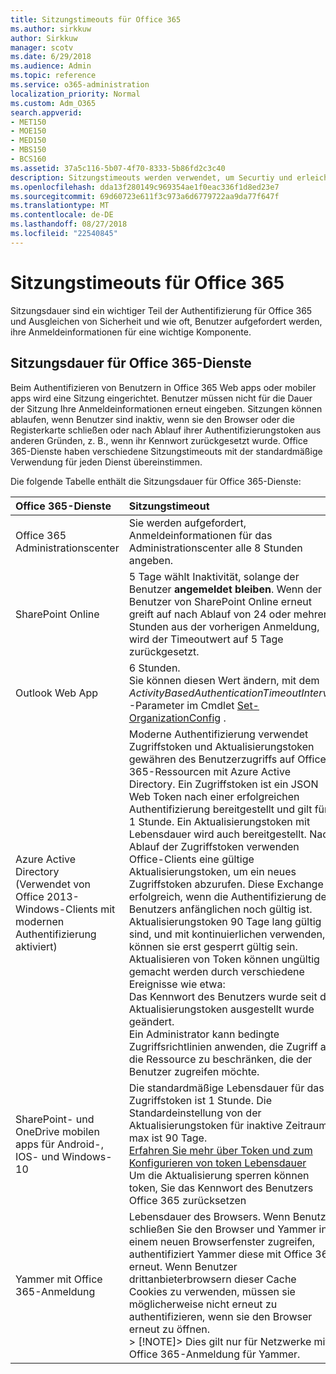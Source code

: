 ```yaml
---
title: Sitzungstimeouts für Office 365
ms.author: sirkkuw
author: Sirkkuw
manager: scotv
ms.date: 6/29/2018
ms.audience: Admin
ms.topic: reference
ms.service: o365-administration
localization_priority: Normal
ms.custom: Adm_O365
search.appverid:
- MET150
- MOE150
- MED150
- MBS150
- BCS160
ms.assetid: 37a5c116-5b07-4f70-8333-5b86fd2c3c40
description: Sitzungstimeouts werden verwendet, um Securtiy und erleichterte in Office 365-Clientanwendungen auszugleichen.
ms.openlocfilehash: dda13f280149c969354ae1f0eac336f1d8ed23e7
ms.sourcegitcommit: 69d60723e611f3c973a6d6779722aa9da77f647f
ms.translationtype: MT
ms.contentlocale: de-DE
ms.lasthandoff: 08/27/2018
ms.locfileid: "22540845"
---
```

# <a name="session-timeouts-for-office-365"></a>Sitzungstimeouts für Office 365

Sitzungsdauer sind ein wichtiger Teil der Authentifizierung für Office 365 und Ausgleichen von Sicherheit und wie oft, Benutzer aufgefordert werden, ihre Anmeldeinformationen für eine wichtige Komponente.
  
## <a name="session-times-for-office-365-services"></a>Sitzungsdauer für Office 365-Dienste

Beim Authentifizieren von Benutzern in Office 365 Web apps oder mobiler apps wird eine Sitzung eingerichtet. Benutzer müssen nicht für die Dauer der Sitzung Ihre Anmeldeinformationen erneut eingeben. Sitzungen können ablaufen, wenn Benutzer sind inaktiv, wenn sie den Browser oder die Registerkarte schließen oder nach Ablauf ihrer Authentifizierungstoken aus anderen Gründen, z. B., wenn ihr Kennwort zurückgesetzt wurde. Office 365-Dienste haben verschiedene Sitzungstimeouts mit der standardmäßige Verwendung für jeden Dienst übereinstimmen.
  
Die folgende Tabelle enthält die Sitzungsdauer für Office 365-Dienste:
  
|**Office 365-Dienste**|**Sitzungstimeout**|
|:-----|:-----|
|Office 365 Administrationscenter  <br/> |Sie werden aufgefordert, Anmeldeinformationen für das Administrationscenter alle 8 Stunden angeben.  <br/> |
|SharePoint Online  <br/> |5 Tage wählt Inaktivität, solange der Benutzer **angemeldet bleiben**. Wenn der Benutzer von SharePoint Online erneut greift auf nach Ablauf von 24 oder mehrere Stunden aus der vorherigen Anmeldung, wird der Timeoutwert auf 5 Tage zurückgesetzt.<br/> |
|Outlook Web App  <br/> |6 Stunden.  <br/> Sie können diesen Wert ändern, mit dem _ActivityBasedAuthenticationTimeoutInterval_ -Parameter im Cmdlet [Set-OrganizationConfig](https://go.microsoft.com/fwlink/p/?LinkId=615378) .  <br/> |
|Azure Active Directory  <br/> (Verwendet von Office 2013-Windows-Clients mit modernen Authentifizierung aktiviert)  <br/> | Moderne Authentifizierung verwendet Zugriffstoken und Aktualisierungstoken gewähren des Benutzerzugriffs auf Office 365-Ressourcen mit Azure Active Directory. Ein Zugriffstoken ist ein JSON Web Token nach einer erfolgreichen Authentifizierung bereitgestellt und gilt für 1 Stunde. Ein Aktualisierungstoken mit Lebensdauer wird auch bereitgestellt. Nach Ablauf der Zugriffstoken verwenden Office-Clients eine gültige Aktualisierungstoken, um ein neues Zugriffstoken abzurufen. Diese Exchange erfolgreich, wenn die Authentifizierung des Benutzers anfänglichen noch gültig ist.  <br/>  Aktualisierungstoken 90 Tage lang gültig sind, und mit kontinuierlichen verwenden, können sie erst gesperrt gültig sein.  <br/>  Aktualisieren von Token können ungültig gemacht werden durch verschiedene Ereignisse wie etwa:  <br/>  Das Kennwort des Benutzers wurde seit der Aktualisierungstoken ausgestellt wurde geändert.  <br/>  Ein Administrator kann bedingte Zugriffsrichtlinien anwenden, die Zugriff auf die Ressource zu beschränken, die der Benutzer zugreifen möchte.  <br/> |
|SharePoint- und OneDrive mobilen apps für Android-, IOS- und Windows-10  <br/> |Die standardmäßige Lebensdauer für das Zugriffstoken ist 1 Stunde. Die Standardeinstellung von der Aktualisierungstoken für inaktive Zeitraum max ist 90 Tage.<br/> [Erfahren Sie mehr über Token und zum Konfigurieren von token Lebensdauer](https://docs.microsoft.com/en-us/azure/active-directory/active-directory-configurable-token-lifetimes) <br/> Um die Aktualisierung sperren können token, Sie das Kennwort des Benutzers Office 365 zurücksetzen  <br/> |
|Yammer mit Office 365-Anmeldung  <br/> |Lebensdauer des Browsers. Wenn Benutzer schließen Sie den Browser und Yammer in einem neuen Browserfenster zugreifen, authentifiziert Yammer diese mit Office 365 erneut. Wenn Benutzer drittanbieterbrowsern dieser Cache Cookies zu verwenden, müssen sie möglicherweise nicht erneut zu authentifizieren, wenn sie den Browser erneut zu öffnen.<br/> > [!NOTE]> Dies gilt nur für Netzwerke mit Office 365-Anmeldung für Yammer.           |
   

